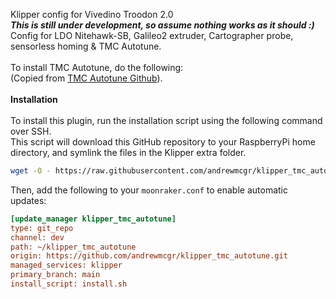 Klipper config for Vivedino Troodon 2.0
\
***This is still under development, so assume nothing works as it should :)***
\
Config for LDO Nitehawk-SB, Galileo2 extruder, Cartographer probe, sensorless homing & TMC Autotune.
\
\
To install TMC Autotune, do the following:
\
(Copied from [TMC Autotune Github](https://github.com/andrewmcgr/klipper_tmc_autotune)).
\
\
**Installation**
\
\
To install this plugin, run the installation script using the following command over SSH.
\
This script will download this GitHub repository to your RaspberryPi home directory, and symlink the files in the Klipper extra folder.

```bash
wget -O - https://raw.githubusercontent.com/andrewmcgr/klipper_tmc_autotune/main/install.sh | bash
```

Then, add the following to your `moonraker.conf` to enable automatic updates:

```ini
[update_manager klipper_tmc_autotune]
type: git_repo
channel: dev
path: ~/klipper_tmc_autotune
origin: https://github.com/andrewmcgr/klipper_tmc_autotune.git
managed_services: klipper
primary_branch: main
install_script: install.sh
```
